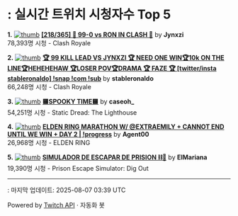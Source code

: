 # : 실시간 트위치 시청자수 Top 5

**1.** [![thumb](https://static-cdn.jtvnw.net/previews-ttv/live_user_jynxzi-320x180.jpg)](https://twitch.tv/Jynxzi)
**[[218/365] 🔔 99-0 vs RON IN CLASH 🔔](https://twitch.tv/Jynxzi)** by **Jynxzi**<br>78,393명 시청  - Clash Royale

**2.** [![thumb](https://static-cdn.jtvnw.net/previews-ttv/live_user_stableronaldo-320x180.jpg)](https://twitch.tv/stableronaldo)
**[🏆 99 KILL LEAD VS JYNXZI 🏆 NEED ONE WIN🏆10k ON THE LINE🏆HEHEHEHAW 🏆LOSER POV🏆DRAMA 🏆  FAZE 🏆  [twitter/insta stableronaldo] !snap !com !sub](https://twitch.tv/stableronaldo)** by **stableronaldo**<br>66,248명 시청  - Clash Royale

**3.** [![thumb](https://static-cdn.jtvnw.net/previews-ttv/live_user_caseoh_-320x180.jpg)](https://twitch.tv/caseoh_)
**[🟨SPOOKY TIME🟨](https://twitch.tv/caseoh_)** by **caseoh_**<br>54,251명 시청  - Static Dread: The Lighthouse

**4.** [![thumb](https://static-cdn.jtvnw.net/previews-ttv/live_user_agent00-320x180.jpg)](https://twitch.tv/Agent00)
**[ELDEN RING MARATHON W/ @EXTRAEMILY + CANNOT END UNTIL WE WIN + DAY 2 | !progress](https://twitch.tv/Agent00)** by **Agent00**<br>26,968명 시청  - ELDEN RING

**5.** [![thumb](https://static-cdn.jtvnw.net/previews-ttv/live_user_elmariana-320x180.jpg)](https://twitch.tv/ElMariana)
**[SIMULADOR DE ESCAPAR DE PRISION ⛓️👮](https://twitch.tv/ElMariana)** by **ElMariana**<br>19,390명 시청  - Prison Escape Simulator: Dig Out


---
: 마지막 업데이트: 2025-08-07 03:39 UTC

Powered by [Twitch API](https://dev.twitch.tv/docs/api/reference) · 자동화 봇